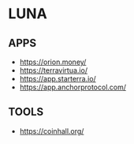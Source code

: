 <h1>LUNA</h1>
<h2>APPS</h2>
<ul>
<li><a href="https://orion.money/">https://orion.money/</a></li>
<li><a href="https://terravirtua.io/">https://terravirtua.io/</a></li>
<li><a href="https://app.starterra.io/">https://app.starterra.io/</a></li>
<li><a href="https://app.anchorprotocol.com/">https://app.anchorprotocol.com/</a></li>
</ul>
<h2>TOOLS</h2>
<ul>
<li><a href="https://coinhall.org/">https://coinhall.org/</a></li>
</ul>